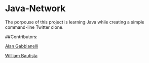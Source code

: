 # Java-Network
The porpouse of this project is learning Java while creating a simple command-line Twitter clone.

##Contributors:

[Alan Gabbianelli](https://github.com/AlanGabbianelli)

[William Bautista](https://github.com/Willibaur)
